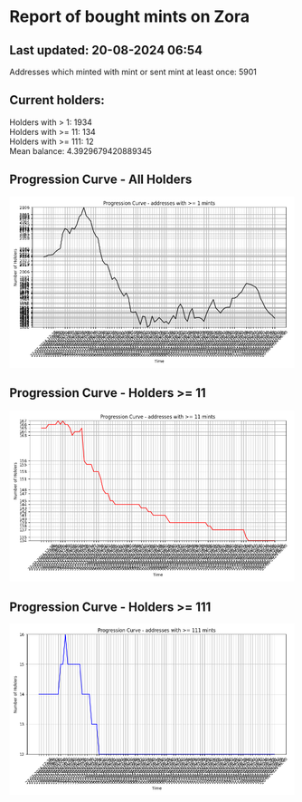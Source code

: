 # Report of bought mints on Zora
## Last updated: 20-08-2024 06:54
Addresses which minted with mint or sent mint at least once: 5901

## Current holders:
Holders with > 1: 1934  
Holders with >= 11: 134  
Holders with >= 111: 12  
Mean balance: 4.3929679420889345  

## Progression Curve - All Holders
![addresses with >= 1 mint](progression_curve_all.png)
## Progression Curve - Holders >= 11
![addresses with >= 11 mints](progression_curve_gt_11.png)
## Progression Curve - Holders >= 111
![addresses with >= 111 mints](progression_curve_gt_111.png)
